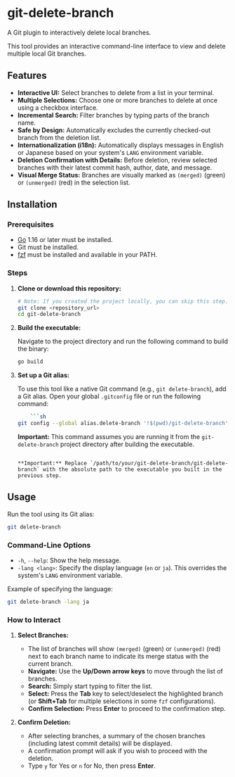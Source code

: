 # git-delete-branch

A Git plugin to interactively delete local branches.

This tool provides an interactive command-line interface to view and delete multiple local Git branches.

## Features

- **Interactive UI:** Select branches to delete from a list in your terminal.
- **Multiple Selections:** Choose one or more branches to delete at once using a checkbox interface.
- **Incremental Search:** Filter branches by typing parts of the branch name.
- **Safe by Design:** Automatically excludes the currently checked-out branch from the deletion list.
- **Internationalization (i18n):** Automatically displays messages in English or Japanese based on your system's `LANG` environment variable.
- **Deletion Confirmation with Details:** Before deletion, review selected branches with their latest commit hash, author, date, and message.
- **Visual Merge Status:** Branches are visually marked as `(merged)` (green) or `(unmerged)` (red) in the selection list.

## Installation

### Prerequisites

- [Go](https://golang.org/doc/install) 1.16 or later must be installed.
- Git must be installed.
- [fzf](https://github.com/junegunn/fzf#installation) must be installed and available in your PATH.

### Steps

1.  **Clone or download this repository:**

    ```sh
    # Note: If you created the project locally, you can skip this step.
    git clone <repository_url>
    cd git-delete-branch
    ```

2.  **Build the executable:**

    Navigate to the project directory and run the following command to build the binary:

    ```sh
    go build
    ```

3.  **Set up a Git alias:**

    To use this tool like a native Git command (e.g., `git delete-branch`), add a Git alias. Open your global `.gitconfig` file or run the following command:

    ```sh
        ```sh
    git config --global alias.delete-branch '!$(pwd)/git-delete-branch'
    ```

    **Important:** This command assumes you are running it from the `git-delete-branch` project directory after building the executable.
    ```

    **Important:** Replace `/path/to/your/git-delete-branch/git-delete-branch` with the absolute path to the executable you built in the previous step.

## Usage

Run the tool using its Git alias:

```sh
git delete-branch
```

### Command-Line Options

- `-h`, `--help`: Show the help message.
- `-lang <lang>`: Specify the display language (`en` or `ja`). This overrides the system's `LANG` environment variable.

Example of specifying the language:

```sh
git delete-branch -lang ja
```

### How to Interact

1.  **Select Branches:**
    - The list of branches will show `(merged)` (green) or `(unmerged)` (red) next to each branch name to indicate its merge status with the current branch.
    - **Navigate:** Use the **Up/Down arrow keys** to move through the list of branches.
    - **Search:** Simply start typing to filter the list.
    - **Select:** Press the **Tab** key to select/deselect the highlighted branch (or **Shift+Tab** for multiple selections in some `fzf` configurations).
    - **Confirm Selection:** Press **Enter** to proceed to the confirmation step.

2.  **Confirm Deletion:**
    - After selecting branches, a summary of the chosen branches (including latest commit details) will be displayed.
    - A confirmation prompt will ask if you wish to proceed with the deletion.
    - Type `y` for Yes or `n` for No, then press **Enter**.
